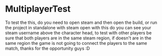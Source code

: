 # MultiplayerTest

To test the this, do you need to open steam and then open the build, or run the project in standalone with steam open
with this do you can see your steam username above the character head, to test with other players be sure that
both players are in the same steam region, if doesn't are in the same region the game is not going to connect the players
to the same match, thanks for the opportunity guys :D